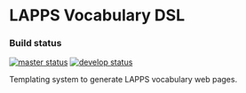 # LAPPS Vocabulary DSL

### Build status 
[![master status](http://grid.anc.org:9080/travis/svg/oanc/lapps-vocab?branch=master)](https://travis-ci.org/oanc/lapps-vocab)
[![develop status](http://grid.anc.org:9080/travis/svg/oanc/lapps-vocab?branch=develop)](https://travis-ci.org/oanc/lapps-vocab)

Templating system to generate LAPPS vocabulary web pages.
